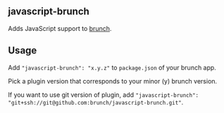 ## javascript-brunch
Adds JavaScript support to
[brunch](http://brunch.io).

## Usage
Add `"javascript-brunch": "x.y.z"` to `package.json` of your brunch app.

Pick a plugin version that corresponds to your minor (y) brunch version.

If you want to use git version of plugin, add
`"javascript-brunch": "git+ssh://git@github.com:brunch/javascript-brunch.git"`.
